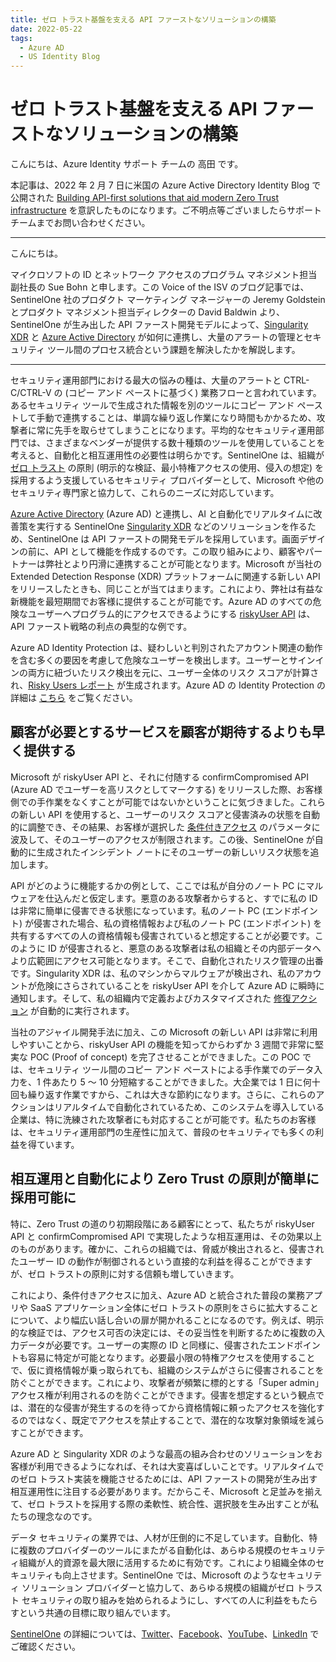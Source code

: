 ```yaml
---
title: ゼロ トラスト基盤を支える API ファーストなソリューションの構築
date: 2022-05-22
tags:
  - Azure AD
  - US Identity Blog
---
```


# ゼロ トラスト基盤を支える API ファーストなソリューションの構築

こんにちは、Azure Identity サポート チームの 高田 です。

本記事は、2022 年 2 月 7 日に米国の Azure Active Directory Identity Blog で公開された [Building API-first solutions that aid modern Zero Trust infrastructure](https://techcommunity.microsoft.com/t5/azure-active-directory-identity/building-api-first-solutions-that-aid-modern-zero-trust/ba-p/2810641) を意訳したものになります。ご不明点等ございましたらサポート チームまでお問い合わせください。

---

こんにちは。

マイクロソフトの ID とネットワーク アクセスのプログラム マネジメント担当副社長の Sue Bohn と申します。この Voice of the ISV のブログ記事では、SentinelOne 社のプロダクト マーケティング マネージャーの Jeremy Goldstein とプロダクト マネジメント担当ディレクターの David Baldwin より、SentinelOne が生み出した API ファースト開発モデルによって、[Singularity XDR](https://www.sentinelone.com/platform) と [Azure Active Directory](https://www.microsoft.com/security/business/identity-access-management/azure-active-directory) が如何に連携し、大量のアラートの管理とセキュリティ ツール間のプロセス統合という課題を解決したかを解説します。

---

セキュリティ運用部門における最大の悩みの種は、大量のアラートと CTRL-C/CTRL-V の (コピー アンド ペーストに基づく) 業務フローと言われています。あるセキュリティ ツールで生成された情報を別のツールにコピー アンド ペーストして手動で連携することは、単調な繰り返し作業になり時間もかかるため、攻撃者に常に先手を取らせてしまうことになります。平均的なセキュリティ運用部門では、さまざまなベンダーが提供する数十種類のツールを使用していることを考えると、自動化と相互運用性の必要性は明らかです。SentinelOne は、組織が [ゼロ トラスト](https://www.microsoft.com/security/business/zero-trust) の原則 (明示的な検証、最小特権アクセスの使用、侵入の想定) を採用するよう支援しているセキュリティ プロバイダーとして、Microsoft や他のセキュリティ専門家と協力して、これらのニーズに対応しています。

[Azure Active Directory](https://www.microsoft.com/security/business/identity-access-management/azure-active-directory) (Azure AD) と連携し、AI と自動化でリアルタイムに改善策を実行する SentinelOne [Singularity XDR](https://www.sentinelone.com/platform) などのソリューションを作るため、SentinelOne は API ファーストの開発モデルを採用しています。画面デザインの前に、API として機能を作成するのです。この取り組みにより、顧客やパートナーは弊社とより円滑に連携することが可能となります。Microsoft が当社の Extended Detection Response (XDR) プラットフォームに関連する新しい API をリリースしたときも、同じことが当てはまります。これにより、弊社は有益な新機能を最短期間でお客様に提供することが可能です。Azure AD のすべての危険なユーザーへプログラム的にアクセスできるようにする [riskyUser API](https://docs.microsoft.com/graph/api/resources/riskyuser) は、API ファースト戦略の利点の典型的な例です。

Azure AD Identity Protection は、疑わしいと判別されたアカウント関連の動作を含む多くの要因を考慮して危険なユーザーを検出します。ユーザーとサインインの両方に紐づいたリスク検出を元に、ユーザー全体のリスク スコアが計算され、[Risky Users レポート](https://docs.microsoft.com/azure/active-directory/identity-protection/concept-identity-protection-risks) が生成されます。Azure AD の Identity Protection の詳細は [こちら](https://docs.microsoft.com/azure/active-directory/identity-protection/overview-identity-protection) をご覧ください。

## 顧客が必要とするサービスを顧客が期待するよりも早く提供する

Microsoft が riskyUser API と、それに付随する confirmCompromised API (Azure AD でユーザーを高リスクとしてマークする) をリリースした際、お客様側での手作業をなくすことが可能ではないかということに気づきました。これらの新しい API を使用すると、ユーザーのリスク スコアと侵害済みの状態を自動的に調整でき、その結果、お客様が選択した [条件付きアクセス](https://docs.microsoft.com/ja-jp/azure/active-directory/conditional-access/) のパラメータに波及して、そのユーザーのアクセスが制限されます。この後、SentinelOne が自動的に生成されたインシデント ノートにそのユーザーの新しいリスク状態を追加します。

API がどのように機能するかの例として、ここでは私が自分のノート PC にマルウェアを仕込んだと仮定します。悪意のある攻撃者からすると、すでに私の ID は非常に簡単に侵害できる状態になっています。私のノート PC (エンドポイント) が侵害された場合、私の資格情報および私のノート PC (エンドポイント) を共有するすべての人の資格情報も侵害されていると想定することが必要です。このように ID が侵害されると、悪意のある攻撃者は私の組織とその内部データへより広範囲にアクセス可能となります。そこで、自動化されたリスク管理の出番です。Singularity XDR は、私のマシンからマルウェアが検出され、私のアカウントが危険にさらされていることを riskyUser API を介して Azure AD に瞬時に通知します。そして、私の組織内で定義およびカスタマイズされた [修復アクション](https://docs.microsoft.com/ja-jp/azure/active-directory/identity-protection/howto-identity-protection-remediate-unblock) が自動的に実行されます。

当社のアジャイル開発手法に加え、この Microsoft の新しい API は非常に利用しやすいことから、riskyUser API の機能を知ってからわずか 3 週間で非常に堅実な POC (Proof of concept) を完了させることができました。この POC では、セキュリティ ツール間のコピー アンド ペーストによる手作業でのデータ入力を、1 件あたり 5 ～ 10 分短縮することができました。大企業では 1 日に何十回も繰り返す作業ですから、これは大きな節約になります。さらに、これらのアクションはリアルタイムで自動化されているため、このシステムを導入している企業は、特に洗練された攻撃者にも対応することが可能です。私たちのお客様は、セキュリティ運用部門の生産性に加えて、普段のセキュリティでも多くの利益を得ています。

## 相互運用と自動化により Zero Trust の原則が簡単に採用可能に

特に、Zero Trust の道のり初期段階にある顧客にとって、私たちが riskyUser API と confirmCompromised API で実現したような相互運用は、その効果以上のものがあります。確かに、これらの組織では、脅威が検出されると、侵害されたユーザー ID の動作が制御されるという直接的な利益を得ることができますが、ゼロ トラストの原則に対する信頼も増していきます。

これにより、条件付きアクセスに加え、Azure AD と統合された普段の業務アプリや SaaS アプリケーション全体にゼロ トラストの原則をさらに拡大することについて、より幅広い話し合いの扉が開かれることになるのです。例えば、明示的な検証では、アクセス可否の決定には、その妥当性を判断するために複数の入力データが必要です。ユーザーの実際の ID と同様に、侵害されたエンドポイントも容易に特定が可能となります。必要最小限の特権アクセスを使用することで、仮に資格情報が乗っ取られても、組織のシステムがさらに侵害されることを防ぐことができます。これにより、攻撃者が頻繁に標的とする「Super admin」アクセス権が利用されるのを防ぐことができます。侵害を想定するという観点では、潜在的な侵害が発生するのを待ってから資格情報に頼ったアクセスを強化するのではなく、既定でアクセスを禁止することで、潜在的な攻撃対象領域を減らすことができます。

Azure AD と Singularity XDR のような最高の組み合わせのソリューションをお客様が利用できるようになれば、それは大変喜ばしいことです。リアルタイムでのゼロ トラスト実装を機能させるためには、API ファーストの開発が生み出す相互運用性に注目する必要があります。だからこそ、Microsoft と足並みを揃えて、ゼロ トラストを採用する際の柔軟性、統合性、選択肢を生み出すことが私たちの理念なのです。

データ セキュリティの業界では、人材が圧倒的に不足しています。自動化、特に複数のプロバイダーのツールにまたがる自動化は、あらゆる規模のセキュリティ組織が人的資源を最大限に活用するために有効です。これにより組織全体のセキュリティも向上させます。SentinelOne では、Microsoft のようなセキュリティ ソリューション プロバイダーと協力して、あらゆる規模の組織がゼロ トラスト セキュリティの取り組みを始められるようにし、すべての人に利益をもたらすという共通の目標に取り組んでいます。

[SentinelOne](https://www.sentinelone.com/) の詳細については、[Twitter](https://twitter.com/SentinelOne)、[Facebook](https://www.facebook.com/SentinelOne)、[YouTube](https://www.youtube.com/c/Sentinelone-inc)、[LinkedIn](https://www.linkedin.com/company/sentinelone) でご確認ください。
